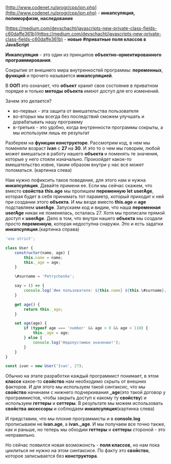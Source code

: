[http://www.codenet.ru/progr/cpp/ipn.php](http://www.codenet.ru/progr/cpp/ipn.php) - **инкапсуляция, полиморфизм, наследование**

[https://medium.com/devschacht/javascripts-new-private-class-fields-c60daffe361b](https://medium.com/devschacht/javascripts-new-private-class-fields-c60daffe361b) - **новые #приватные поля классов в JavaScript**

  

**Инкапсуляция** - это один из принципов **объектно-ориентированного программирования**.

Сокрытие от внешнего мира внутренностей программы: **переменных**, **функций** и прочего называется **инкапсуляцией**.

В **ООП** это означает, что **объект** хранит свое состояние в приватном порядке и только **методы** **объекта** имеют доступ для его изменений.

Зачем это делается?

- во-первых - эта защита от вмешательства пользователя
- во-вторых мы всегда без последствий сможем улучшать и дорабатывать нашу программу
- в-третьих - это удобно, когда внутренности программы сокрыты, а мы используем лишь ее результат

Разберем на **функции конструкторе**. Рассмотрим код, в нем мы поменяли возраст **ivan** с **27** на **30**. И это то о чем мы говорим, любой может вмешаться в работу нашего **объекта** и поменять те значения, которые у него стояли изначально. Произойдет какое-то вмешательство извне, таким образом внутри у нас все может поломаться. (картинка слева)

Нам нужно пофиксить такое поведение, для этого нам и нужна **инкапсуляция**. Давайте примени ее. Если мы сейчас скажем, что вместо **свойства** **this.age** мы пропишем **переменную** **let** **userAge**, которая будет в себя принимать тот параметр, который приходит к ней при создании этого **объекта**. И мы везде вместо **this.age** и **age** подставляем **userAge**. Запускаем код и видим, что наша **переменная** **userAge** никак не поменялась, осталась 27. Хотя мы прописали прямой доступ к **userAge**. Дело в том, что внутри нашего **объекта** мы создали просто **переменную**, которая недоступна снаружи. Это и есть задатки **инкапсуляция**.(картинка справа)

```JavaScript
'use strict';

class User {
    constructor(name, age) {
        this.name = name;
        this._age = age;
    }

    \#surname = 'Petrychenko';

    say = () => {
        console.log(`Имя пользователя: ${this.name} ${this.\#surname}, возраст ${this._age}`);
    }

    get age() {
        return this._age;
    }

    set age(age) {
        if (typeof age === 'number' && age > 0 && age < 110) {
            this._age = age;
        } else {
            console.log('Недопустимое значение!');
        }
    }
}

const ivan = new User('Ivan', 27);
```

Обычно на этапе разработки каждый программист понимает, в этом **классе** какое-то **свойство** нам необходимо скрыть от внешних факторов. И для этого мы используем такой синтаксис, что мы **свойство** начинаем с нижнего подчеркивания **_age**(это такой договор у программистов, чтобы закрыть доступ к какому ту **свойству**) и используем **геттеры** и **сеттеры**. В результате мы можем использовать **свойства** **аксессоры** и соблюдаем **инкапсуляция**(картинка слева)

И представим, что мы плохие программисты и в **console.log** прописываем не **ivan.age**, а **ivan._age**. И мы получаем все точно также, как и раньше, но теперь мы обходим **геттеры** и **сеттеры** стороной - это неправильно.

Но сейчас появился новая возможонсть - **поля классов**, но нам пока циклиться не нужно на этом синтаксисе. По факту это **свойство**, которое записывается без **конструктора**.